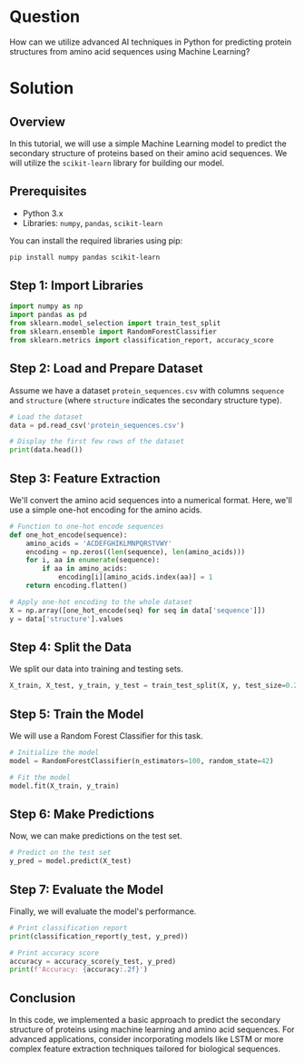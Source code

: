 # Question
How can we utilize advanced AI techniques in Python for predicting protein structures from amino acid sequences using Machine Learning?

# Solution

## Overview
In this tutorial, we will use a simple Machine Learning model to predict the secondary structure of proteins based on their amino acid sequences. We will utilize the `scikit-learn` library for building our model.

## Prerequisites
- Python 3.x
- Libraries: `numpy`, `pandas`, `scikit-learn`

You can install the required libraries using pip:
```bash
pip install numpy pandas scikit-learn
```

## Step 1: Import Libraries

```python
import numpy as np
import pandas as pd
from sklearn.model_selection import train_test_split
from sklearn.ensemble import RandomForestClassifier
from sklearn.metrics import classification_report, accuracy_score
```

## Step 2: Load and Prepare Dataset

Assume we have a dataset `protein_sequences.csv` with columns `sequence` and `structure` (where `structure` indicates the secondary structure type).

```python
# Load the dataset
data = pd.read_csv('protein_sequences.csv')

# Display the first few rows of the dataset
print(data.head())
```

## Step 3: Feature Extraction

We'll convert the amino acid sequences into a numerical format. Here, we'll use a simple one-hot encoding for the amino acids.

```python
# Function to one-hot encode sequences
def one_hot_encode(sequence):
    amino_acids = 'ACDEFGHIKLMNPQRSTVWY'
    encoding = np.zeros((len(sequence), len(amino_acids)))
    for i, aa in enumerate(sequence):
        if aa in amino_acids:
            encoding[i][amino_acids.index(aa)] = 1
    return encoding.flatten()

# Apply one-hot encoding to the whole dataset
X = np.array([one_hot_encode(seq) for seq in data['sequence']])
y = data['structure'].values
```

## Step 4: Split the Data

We split our data into training and testing sets.

```python
X_train, X_test, y_train, y_test = train_test_split(X, y, test_size=0.2, random_state=42)
```

## Step 5: Train the Model

We will use a Random Forest Classifier for this task.

```python
# Initialize the model
model = RandomForestClassifier(n_estimators=100, random_state=42)

# Fit the model
model.fit(X_train, y_train)
```

## Step 6: Make Predictions

Now, we can make predictions on the test set.

```python
# Predict on the test set
y_pred = model.predict(X_test)
```

## Step 7: Evaluate the Model

Finally, we will evaluate the model's performance.

```python
# Print classification report
print(classification_report(y_test, y_pred))

# Print accuracy score
accuracy = accuracy_score(y_test, y_pred)
print(f'Accuracy: {accuracy:.2f}')
```

## Conclusion

In this code, we implemented a basic approach to predict the secondary structure of proteins using machine learning and amino acid sequences. For advanced applications, consider incorporating models like LSTM or more complex feature extraction techniques tailored for biological sequences.